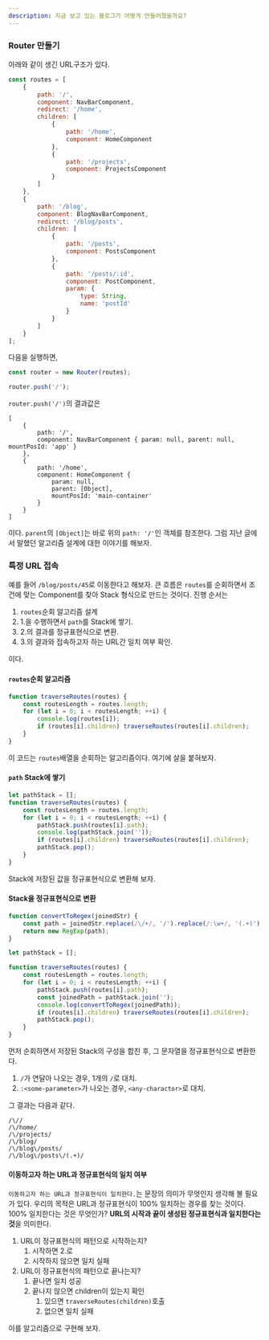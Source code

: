```yaml
---
description: 지금 보고 있는 블로그가 어떻게 만들어졌을까요?
---
```


### Router 만들기

아래와 같이 생긴 URL구조가 있다.

```javascript
const routes = [
    {
        path: '/',
        component: NavBarComponent,
        redirect: '/home',
        children: [
            {
                path: '/home',
                component: HomeComponent
            },
            {
                path: '/projects',
                component: ProjectsComponent
            }
        ]
    },
    {
        path: '/blog',
        component: BlogNavBarComponent,
        redirect: '/blog/posts',
        children: [
            {
                path: '/posts',
                component: PostsComponent
            },
            {
                path: '/posts/:id',
                component: PostComponent,
                param: {
                    type: String,
                    name: 'postId'
                }
            }
        ]
    }
];
```

다음을 실행하면,

```javascript
const router = new Router(routes);

router.push('/');
```

`router.push('/')`의 결과값은 

```
[
    {
        path: '/',
        component: NavBarComponent { param: null, parent: null, mountPosId: 'app' }
    },
    {
        path: '/home',
        component: HomeComponent {
            param: null,
            parent: [Object],
            mountPosId: 'main-container'
    	}
    }
]
```

이다. `parent`의 `[Object]`는 바로 위의 `path: '/'`인 객체를 참조한다. 그럼 지난 글에서 말했던 알고리즘 설계에 대한 이야기를 해보자.

### 특정 URL 접속

예를 들어 `/blog/posts/45`로 이동한다고 해보자. 큰 흐름은 `routes`를 순회하면서 조건에 맞는 Component를 찾아 Stack 형식으로 만드는 것이다. 진행 순서는

1. `routes`순회 알고리즘 설계
2. 1.을 수행하면서 `path`를 Stack에 쌓기.
3. 2.의 결과를 정규표현식으로 변환.
4. 3.의 결과와 접속하고자 하는 URL간 일치 여부 확인.

이다.

#### `routes`순회 알고리즘

```javascript
function traverseRoutes(routes) {
    const routesLength = routes.length;
    for (let i = 0; i < routesLength; ++i) {
        console.log(routes[i]);
        if (routes[i].children) traverseRoutes(routes[i].children);
    }
}
```

이 코드는 `routes`배열을 순회하는 알고리즘이다. 여기에 살을 붙혀보자.

#### `path` Stack에 쌓기

```javascript
let pathStack = [];
function traverseRoutes(routes) {
    const routesLength = routes.length;
    for (let i = 0; i < routesLength; ++i) {
        pathStack.push(routes[i].path);
        console.log(pathStack.join(''));
        if (routes[i].children) traverseRoutes(routes[i].children);
    	pathStack.pop();
    }
}
```

Stack에 저장된 값을 정규표현식으로 변환해 보자.

#### Stack을 정규표현식으로 변환

```javascript
function convertToRegex(joinedStr) {
    const path = joinedStr.replace(/\/+/, '/').replace(/:\w+/, '(.+)');
    return new RegExp(path);
}

let pathStack = [];

function traverseRoutes(routes) {
    const routesLength = routes.length;
    for (let i = 0; i < routesLength; ++i) {
        pathStack.push(routes[i].path);
        const joinedPath = pathStack.join('');
        console.log(convertToRegex(joinedPath));
        if (routes[i].children) traverseRoutes(routes[i].children);
    	pathStack.pop();
    }
}
```

먼저 순회하면서 저장된 Stack의 구성을 합친 후, 그 문자열을 정규표현식으로 변환한다.

1. `/`가 연달아 나오는 경우, 1개의 `/`로 대치.
2. `:<some-parameter>`가 나오는 경우, `<any-charactor>`로 대치.

그 결과는 다음과 같다.

```
/\//
/\/home/
/\/projects/
/\/blog/
/\/blog\/posts/
/\/blog\/posts\/(.+)/
```

#### 이동하고자 하는 URL과 정규표현식의 일치 여부

`이동하고자 하는 URL과 정규표현식이 일치한다.`는 문장의 의미가 무엇인지 생각해 볼 필요가 있다. 우리의 목적은 URL과 정규표현식이 100% 일치하는 경우를 찾는 것이다. 100% 일치한다는 것은 무엇인가? **URL의 시작과 끝이 생성된 정규표현식과 일치한다는 것**을 의미한다.

1. URL이 정규표현식의 패턴으로 시작하는지?
   1. 시작하면 2.로
   2. 시작하지 않으면 일치 실패
2. URL이 정규표현식의 패턴으로 끝나는지?
   1. 끝나면 일치 성공
   2. 끝나지 않으면 children이 있는지 확인
      1. 있으면 `traverseRoutes(children)`호출
      2. 없으면 일치 실패

이를 알고리즘으로 구현해 보자.

